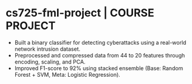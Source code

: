 # cs725-fml-project | COURSE PROJECT

* Built a binary classifier for detecting cyberattacks using a real-world network intrusion dataset.
* Preprocessed and compressed data from 44 to 20 features through encoding, scaling, and PCA.
* Improved F1-score to 92% using stacked ensemble (Base: Random Forest + SVM, Meta: Logistic Regression).

